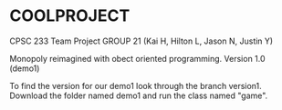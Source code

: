 # COOLPROJECT
CPSC 233 Team Project
GROUP 21 (Kai H, Hilton L, Jason N, Justin Y)

Monopoly reimagined with obect oriented programming. Version 1.0 (demo1)

To find the version for our demo1 look through the branch version1. Download the folder named demo1 and run the class named "game".
